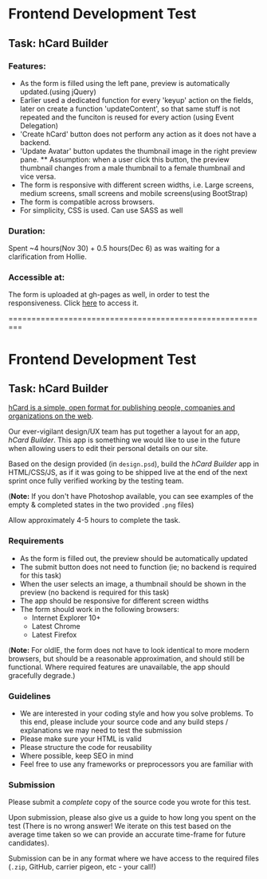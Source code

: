 # Frontend Development Test

## Task: hCard Builder

### Features:
* As the form is filled using the left pane, preview is automatically updated.(using jQuery)
* Earlier used a dedicated function for every 'keyup' action on the fields, later on create a function 'updateContent', so that same stuff is not repeated and the funciton is reused for every action (using Event Delegation)
* 'Create hCard' button does not perform any action as it does not have a backend.
* 'Update Avatar' button updates the thumbnail image in the right preview pane.
** Assumption: when a user click this button, the preview thumbnail changes from a male thumbnail to a female thumbnail and vice versa.
* The form is responsive with different screen widths, i.e. Large screens, medium screens, small screens and mobile screens(using BootStrap)
* The form is  compatible across browsers.
* For simplicity, CSS is used. Can use SASS as well


### Duration:
Spent ~4 hours(Nov 30) + 0.5 hours(Dec 6) as was waiting for a clarification from Hollie.

### Accessible at:
The form is uploaded at gh-pages as well, in order to test the responsiveness.
Click [here](https://triptiwani.github.io/DhCard/index.html) to access it.

=========================================================
# Frontend Development Test

## Task: hCard Builder

[hCard is a simple, open format for publishing people, companies and
organizations on the web](http://microformats.org/wiki/hCard).

Our ever-vigilant design/UX team has put together a layout for an app, *hCard
Builder*. This app is something we would like to use in the future when allowing
users to edit their personal details on our site.

Based on the design provided (in `design.psd`), build the *hCard Builder* app in
HTML/CSS/JS, as if it was going to be shipped live at the end of the next sprint
once fully verified working by the testing team.

(**Note:** If you don't have Photoshop available, you can see examples of the
empty & completed states in the two provided `.png` files)

Allow approximately 4-5 hours to complete the task.

### Requirements

* As the form is filled out, the preview should be automatically updated
* The submit button does not need to function (ie; no backend is required for
  this task)
* When the user selects an image, a thumbnail should be shown in the preview
  (no backend is required for this task)
* The app should be responsive for different screen widths
* The form should work in the following browsers:
  * Internet Explorer 10+
  * Latest Chrome
  * Latest Firefox

(**Note:** For oldIE, the form does not have to look identical to more modern
browsers, but should be a reasonable approximation, and should still be
functional. Where required features are unavailable, the app should gracefully
degrade.)

### Guidelines

* We are interested in your coding style and how you solve problems. To this
  end, please include your source code and any build steps / explanations we may
  need to test the submission
* Please make sure your HTML is valid
* Please structure the code for reusability
* Where possible, keep SEO in mind
* Feel free to use any frameworks or preprocessors you are familiar with

### Submission

Please submit a *complete* copy of the source code you wrote for this test.

Upon submission, please also give us a guide to how long you spent on the test
(There is no wrong answer! We iterate on this test based on the average time
taken so we can provide an accurate time-frame for future candidates).

Submission can be in any format where we have access to the required files
(`.zip`, GitHub, carrier pigeon, etc - your call!)
